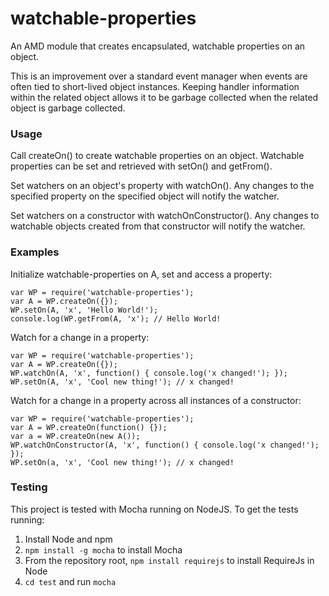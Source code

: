 # watchable-properties
An AMD module that creates encapsulated, watchable properties on an object.

This is an improvement over a standard event manager when events are often tied to short-lived object instances. Keeping handler information within the related object allows it to be garbage collected when the related object is garbage collected.

### Usage
Call createOn() to create watchable properties on an object.
Watchable properties can be set and retrieved with setOn() and getFrom().

Set watchers on an object's property with watchOn(). Any changes to the
specified property on the specified object will notify the watcher.

Set watchers on a constructor with watchOnConstructor(). Any changes to
watchable objects created from that constructor will notify the watcher.

### Examples
Initialize watchable-properties on A, set and access a property:

    var WP = require('watchable-properties');
    var A = WP.createOn({});
    WP.setOn(A, 'x', 'Hello World!');
    console.log(WP.getFrom(A, 'x'); // Hello World!

Watch for a change in a property:

    var WP = require('watchable-properties');
    var A = WP.createOn({});
    WP.watchOn(A, 'x', function() { console.log('x changed!'); });
    WP.setOn(A, 'x', 'Cool new thing!'); // x changed!

Watch for a change in a property across all instances of a constructor:

    var WP = require('watchable-properties');
    var A = WP.createOn(function() {});
    var a = WP.createOn(new A());
    WP.watchOnConstructor(A, 'x', function() { console.log('x changed!'); });
    WP.setOn(a, 'x', 'Cool new thing!'); // x changed!

### Testing
This project is tested with Mocha running on NodeJS.
To get the tests running:

1. Install Node and npm
2. `npm install -g mocha` to install Mocha
3. From the repository root, `npm install requirejs` to install RequireJs in Node 
4. `cd test` and run `mocha`
